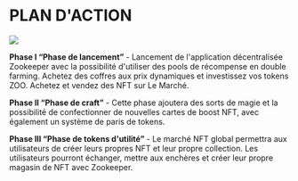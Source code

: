 # PLAN D'ACTION

![](/roadmap.png)

**Phase I “Phase de lancement”** - Lancement de l'application décentralisée Zookeeper avec la possibilité d'utiliser des pools de récompense en double farming.  Achetez des coffres aux prix dynamiques et investissez vos tokens ZOO. Achetez et vendez des NFT sur Le Marché.

**Phase II “Phase de craft”** - Cette phase ajoutera des sorts de magie et la possibilité de confectionner de nouvelles cartes de boost NFT, avec également un système de paris de tokens.

**Phase III “Phase de tokens d'utilité”** - Le marché NFT global permettra aux utilisateurs de créer leurs propres NFT et leur propre collection. Les utilisateurs pourront échanger, mettre aux enchères et créer leur propre magasin de NFT avec Zookeeper.
